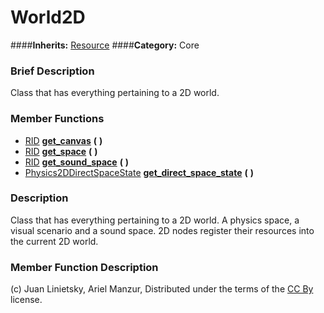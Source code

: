 #  World2D  
####**Inherits:** [Resource](class_resource)
####**Category:** Core

###  Brief Description  
Class that has everything pertaining to a 2D world.

###  Member Functions 
  * [RID](class_rid)  **[get&#95;canvas](#get_canvas)**  **(** **)**
  * [RID](class_rid)  **[get&#95;space](#get_space)**  **(** **)**
  * [RID](class_rid)  **[get&#95;sound&#95;space](#get_sound_space)**  **(** **)**
  * [Physics2DDirectSpaceState](class_physics2ddirectspacestate)  **[get&#95;direct&#95;space&#95;state](#get_direct_space_state)**  **(** **)**

###  Description  
Class that has everything pertaining to a 2D world. A physics space, a visual scenario and a sound space. 2D nodes register their resources into the current 2D world.

###  Member Function Description  


(c) Juan Linietsky, Ariel Manzur, Distributed under the terms of the [CC By](https://creativecommons.org/licenses/by/3.0/legalcode) license.
